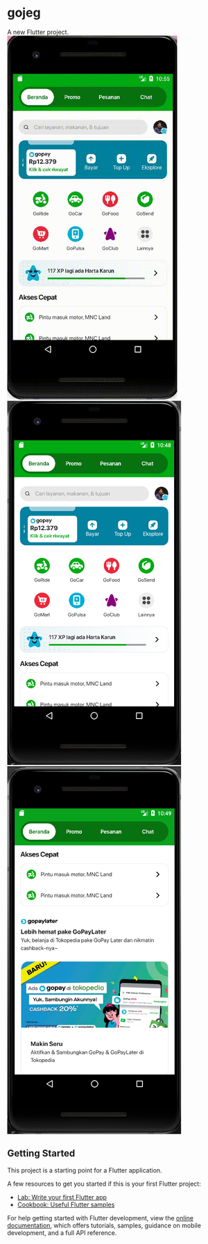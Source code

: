 # gojeg

A new Flutter project.
![gif 0](https://github.com/ginbqs/flutter-slicing-gojeg/blob/master/2024-01-22_22-55-56.gif)
![Screenshoot 1](https://github.com/ginbqs/flutter-slicing-gojeg/blob/master/2024-01-22_22-48.png)
![Screenshoot 2](https://github.com/ginbqs/flutter-slicing-gojeg/blob/master/2024-01-22_22-49.png)

## Getting Started

This project is a starting point for a Flutter application.

A few resources to get you started if this is your first Flutter project:

- [Lab: Write your first Flutter app](https://docs.flutter.dev/get-started/codelab)
- [Cookbook: Useful Flutter samples](https://docs.flutter.dev/cookbook)

For help getting started with Flutter development, view the
[online documentation](https://docs.flutter.dev/), which offers tutorials,
samples, guidance on mobile development, and a full API reference.
